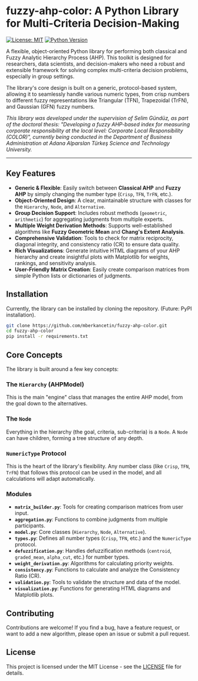 # fuzzy-ahp-color: A Python Library for Multi-Criteria Decision-Making

[![License: MIT](https://img.shields.io/badge/License-MIT-yellow.svg)](https://opensource.org/licenses/MIT)
[![Python Version](https://img.shields.io/badge/python-3.8+-blue.svg)](https://www.python.org/downloads/)

A flexible, object-oriented Python library for performing both classical and Fuzzy Analytic Hierarchy Process (AHP). This toolkit is designed for researchers, data scientists, and decision-makers who need a robust and extensible framework for solving complex multi-criteria decision problems, especially in group settings.

The library's core design is built on a generic, protocol-based system, allowing it to seamlessly handle various numeric types, from crisp numbers to different fuzzy representations like Triangular (TFN), Trapezoidal (TrFN), and Gaussian (GFN) fuzzy numbers.

*This library was developed under the supervision of Selim Gündüz, as part of the doctoral thesis: "Developing a fuzzy AHP-based index for measuring corporate responsibility at the local level: Corporate Local Responsibility (COLOR)", currently being conducted in the Department of Business Administration at Adana Alparslan Türkeş Science and Technology University.*

---

## Key Features

- **Generic & Flexible**: Easily switch between **Classical AHP** and **Fuzzy AHP** by simply changing the number type (`Crisp`, `TFN`, `TrFN`, etc.).
- **Object-Oriented Design**: A clear, maintainable structure with classes for the `Hierarchy`, `Node`, and `Alternative`.
- **Group Decision Support**: Includes robust methods (`geometric`, `arithmetic`) for aggregating judgments from multiple experts.
- **Multiple Weight Derivation Methods**: Supports well-established algorithms like **Fuzzy Geometric Mean** and **Chang's Extent Analysis**.
- **Comprehensive Validation**: Tools to check for matrix reciprocity, diagonal integrity, and consistency ratio (CR) to ensure data quality.
- **Rich Visualizations**: Generate intuitive HTML diagrams of your AHP hierarchy and create insightful plots with Matplotlib for weights, rankings, and sensitivity analysis.
- **User-Friendly Matrix Creation**: Easily create comparison matrices from simple Python lists or dictionaries of judgments.

## Installation

Currently, the library can be installed by cloning the repository. (Future: PyPI installation).

```bash
git clone https://github.com/mberkancetin/fuzzy-ahp-color.git
cd fuzzy-ahp-color
pip install -r requirements.txt
```

## Core Concepts

The library is built around a few key concepts:

### The `Hierarchy` (AHPModel)
This is the main "engine" class that manages the entire AHP model, from the goal down to the alternatives.

### The `Node`
Everything in the hierarchy (the goal, criteria, sub-criteria) is a `Node`. A `Node` can have children, forming a tree structure of any depth.

### `NumericType` Protocol
This is the heart of the library's flexibility. Any number class (like `Crisp`, `TFN`, `TrFN`) that follows this protocol can be used in the model, and all calculations will adapt automatically.

### Modules
- **`matrix_builder.py`**: Tools for creating comparison matrices from user input.
- **`aggregation.py`**: Functions to combine judgments from multiple participants.
- **`model.py`**: Core classes (`Hierarchy`, `Node`, `Alternative`).
- **`types.py`**: Defines all number types (`Crisp`, `TFN`, etc.) and the `NumericType` protocol.
- **`defuzzification.py`**: Handles defuzzification methods (`centroid`, `graded_mean`, `alpha_cut`, etc.) for number types.
- **`weight_derivation.py`**: Algorithms for calculating priority weights.
- **`consistency.py`**: Functions to calculate and analyze the Consistency Ratio (CR).
- **`validation.py`**: Tools to validate the structure and data of the model.
- **`visualization.py`**: Functions for generating HTML diagrams and Matplotlib plots.

## Contributing

Contributions are welcome! If you find a bug, have a feature request, or want to add a new algorithm, please open an issue or submit a pull request.

## License

This project is licensed under the MIT License - see the [LICENSE](LICENSE) file for details.
